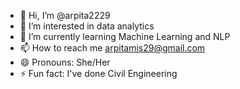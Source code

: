 - 👋 Hi, I’m @arpita2229
- 👀 I’m interested in data analytics
- 🌱 I’m currently learning Machine Learning and NLP
- 📫 How to reach me arpitamis29@gmail.com
- 😄 Pronouns: She/Her
- ⚡ Fun fact: I've done Civil Engineering

<!---
arpita2229/arpita2229 is a ✨ special ✨ repository because its `README.md` (this file) appears on your GitHub profile.
You can click the Preview link to take a look at your changes.
--->
